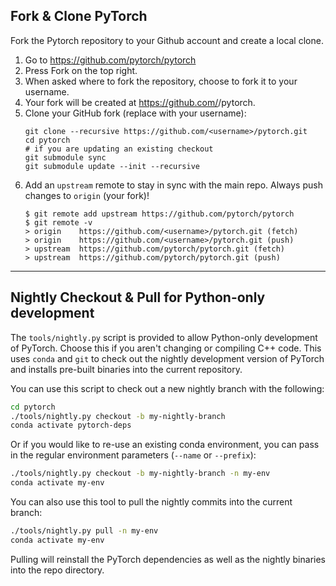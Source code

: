 ## Fork & Clone PyTorch

Fork the Pytorch repository to your Github account and create a local clone.

1. Go to https://github.com/pytorch/pytorch
1. Press Fork on the top right.
1. When asked where to fork the repository, choose to fork it to your username.
1. Your fork will be created at https://github.com/<username>/pytorch.
1. Clone your GitHub fork (replace <username> with your username):
    ```
    git clone --recursive https://github.com/<username>/pytorch.git
    cd pytorch
    # if you are updating an existing checkout
    git submodule sync
    git submodule update --init --recursive
    ```
1. Add an `upstream` remote to stay in sync with the main repo. Always push changes to `origin` (your fork)!
    ```
    $ git remote add upstream https://github.com/pytorch/pytorch
    $ git remote -v
    > origin    https://github.com/<username>/pytorch.git (fetch)
    > origin    https://github.com/<username>/pytorch.git (push)
    > upstream  https://github.com/pytorch/pytorch.git (fetch)
    > upstream  https://github.com/pytorch/pytorch.git (push)
    ```

---

## Nightly Checkout & Pull for Python-only development
The `tools/nightly.py` script is provided to allow Python-only development of
PyTorch. Choose this if you aren't changing or compiling C++ code. 
This uses `conda` and `git` to check out the nightly development
version of PyTorch and installs pre-built binaries into the current repository.

You can use this script to check out a new nightly branch with the following:

```bash
cd pytorch
./tools/nightly.py checkout -b my-nightly-branch
conda activate pytorch-deps
```

Or if you would like to re-use an existing conda environment, you can pass in
the regular environment parameters (`--name` or `--prefix`):

```bash
./tools/nightly.py checkout -b my-nightly-branch -n my-env
conda activate my-env
```

You can also use this tool to pull the nightly commits into the current branch:

```bash
./tools/nightly.py pull -n my-env
conda activate my-env
```

Pulling will reinstall the PyTorch dependencies as well as the nightly binaries
into the repo directory.

